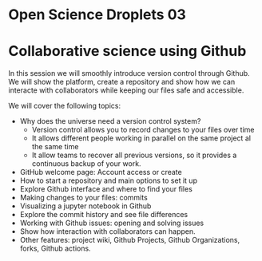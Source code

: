 # Open Science Droplets 03
# Collaborative science using Github

In this session we will smoothly introduce version control through Github. We will show the platform, create a repository and show how we can interacte with collaborators while keeping our files safe and accessible.

We will cover the following topics:

- Why does the universe need a version control system?
  -  Version control allows you to record changes to your files over time
  -  It allows different people working in parallel on the same project al the same time
  -  It allow teams to recover all previous versions, so it provides a continuous backup of your work.
- GitHub welcome page: Account access or create
- How to start a repository and main options to set it up
- Explore Github interface and where to find your files
- Making changes to your files: commits
- Visualizing a jupyter notebook in Github
- Explore the commit history and see file differences
- Working with Github issues: opening and solving issues
- Show how interaction with collaborators can happen.
- Other features: project wiki, Github Projects, Github Organizations, forks, Github actions.
